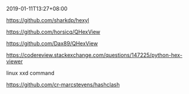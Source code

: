 2019-01-11T13:27+08:00

https://github.com/sharkdp/hexyl

https://github.com/horsicq/QHexView

https://github.com/Dax89/QHexView

https://codereview.stackexchange.com/questions/147225/python-hex-viewer

linux xxd command

https://github.com/cr-marcstevens/hashclash
